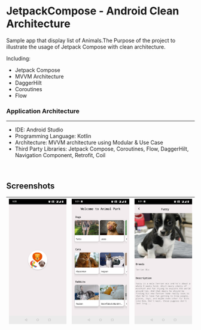 # JetpackCompose - Android Clean Architecture

Sample app that display list of Animals.The Purpose of the project to illustrate the usage of Jetpack Compose with clean architecture.
<br/>

Including:
* Jetpack Compose
* MVVM Architecture
* DaggerHilt
* Coroutines
* Flow

### Application Architecture
---
- IDE: Android Studio
- Programming Language: Kotlin
- Architecture: MVVM architecture using Modular & Use Case 
- Third Party Libraries: Jetpack Compose, Coroutines, Flow, DaggerHilt, Navigation Component, Retrofit, Coil

<br/>

## Screenshots
|<img src="screenshots/screen_1.jpg" width=200/>|<img src="screenshots/screen_2.jpg" width=200/>|<img src="screenshots/screen_3.jpg" width=200/>|
|:----:|:----:|:----:|